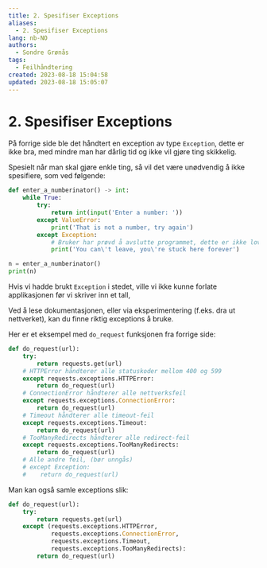```yaml
---
title: 2. Spesifiser Exceptions
aliases: 
  - 2. Spesifiser Exceptions
lang: nb-NO
authors:
  - Sondre Grønås
tags:
  - Feilhåndtering
created: 2023-08-18 15:04:58
updated: 2023-08-18 15:05:07
---
```

# 2. Spesifiser Exceptions
På forrige side ble det håndtert en exception av type `Exception`, dette er ikke bra, med mindre man har dårlig tid og ikke vil gjøre ting skikkelig.

Spesielt når man skal gjøre enkle ting, så vil det være unødvendig å ikke spesifiere, som ved følgende:

```python
def enter_a_numberinator() -> int:
    while True:
        try:
            return int(input('Enter a number: '))
        except ValueError:
            print('That is not a number, try again')
        except Exception:
	        # Bruker har prøvd å avslutte programmet, dette er ikke lov
            print('You can\'t leave, you\'re stuck here forever')

n = enter_a_numberinator()
print(n)
```

Hvis vi hadde brukt `Exception` i stedet, ville vi ikke kunne forlate applikasjonen før vi skriver inn et tall, 

Ved å lese dokumentasjonen, eller via eksperimentering (f.eks. dra ut nettverket), kan du finne riktig exceptions å bruke.

Her er et eksempel med `do_request` funksjonen fra forrige side:

```python
def do_request(url):
    try:
        return requests.get(url)
    # HTTPError håndterer alle statuskoder mellom 400 og 599
    except requests.exceptions.HTTPError:
        return do_request(url)
    # ConnectionError håndterer alle nettverksfeil
    except requests.exceptions.ConnectionError:
        return do_request(url)
    # Timeout håndterer alle timeout-feil
    except requests.exceptions.Timeout:
        return do_request(url)
    # TooManyRedirects håndterer alle redirect-feil
    except requests.exceptions.TooManyRedirects:
        return do_request(url)
    # Alle andre feil, (bør unngås)
    # except Exception:
    #    return do_request(url)
```

Man kan også samle exceptions slik:

```python
def do_request(url):
    try:
        return requests.get(url)
    except (requests.exceptions.HTTPError,
            requests.exceptions.ConnectionError,
            requests.exceptions.Timeout,
            requests.exceptions.TooManyRedirects):
        return do_request(url)
```